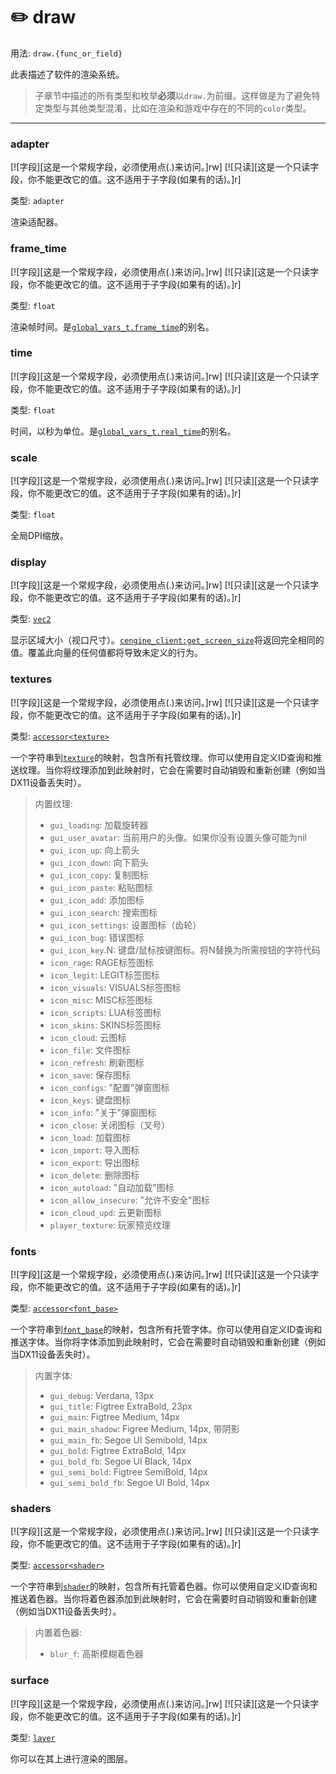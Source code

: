 # ✏️ draw

用法: `draw.{func_or_field}`

此表描述了软件的渲染系统。

> 子章节中描述的所有类型和枚举**必须**以`draw.`为前缀。这样做是为了避免特定类型与其他类型混淆，比如在渲染和游戏中存在的不同的`color`类型。

_________________
### adapter

[![字段][这是一个常规字段，必须使用点(.)来访问。]rw]
[![只读][这是一个只读字段，你不能更改它的值。这不适用于子字段(如果有的话)。]r]

类型: `adapter`

渲染适配器。

### frame_time

[![字段][这是一个常规字段，必须使用点(.)来访问。]rw]
[![只读][这是一个只读字段，你不能更改它的值。这不适用于子字段(如果有的话)。]r]

类型: `float`

渲染帧时间。是[`global_vars_t.frame_time`](/api/game/global-vars-t?id=frame_time "类型: float")的别名。

### time

[![字段][这是一个常规字段，必须使用点(.)来访问。]rw]
[![只读][这是一个只读字段，你不能更改它的值。这不适用于子字段(如果有的话)。]r]

类型: `float`

时间，以秒为单位。是[`global_vars_t.real_time`](/api/game/global-vars-t?id=real_time "类型: float")的别名。

### scale

[![字段][这是一个常规字段，必须使用点(.)来访问。]rw]
[![只读][这是一个只读字段，你不能更改它的值。这不适用于子字段(如果有的话)。]r]

类型: `float`

全局DPI缩放。

### display

[![字段][这是一个常规字段，必须使用点(.)来访问。]rw]
[![只读][这是一个只读字段，你不能更改它的值。这不适用于子字段(如果有的话)。]r]

类型: [`vec2`](/api/draw/common-types/vec2 "这是渲染系统中使用的2D向量类型。")

显示区域大小（视口尺寸）。[`cengine_client:get_screen_size`](/api/game/cengine-client?id=get_screen_size "返回客户端窗口屏幕大小。")将返回完全相同的值。覆盖此向量的任何值都将导致未定义的行为。

### textures

[![字段][这是一个常规字段，必须使用点(.)来访问。]rw]
[![只读][这是一个只读字段，你不能更改它的值。这不适用于子字段(如果有的话)。]r]

类型: [`accessor<texture>`](/api/draw/common-types/accessor "这种类型代表了一种安全访问映射的方式。")

一个字符串到[`texture`](/api/draw/managed/texture "这种类型代表一个纹理对象。")的映射，包含所有托管纹理。你可以使用自定义ID查询和推送纹理。当你将纹理添加到此映射时，它会在需要时自动销毁和重新创建（例如当DX11设备丢失时）。

> 内置纹理:
> * `gui_loading`: 加载旋转器
> * `gui_user_avatar`: 当前用户的头像。如果你没有设置头像可能为nil
> * `gui_icon_up`: 向上箭头
> * `gui_icon_down`: 向下箭头
> * `gui_icon_copy`: 复制图标
> * `gui_icon_paste`: 粘贴图标
> * `gui_icon_add`: 添加图标
> * `gui_icon_search`: 搜索图标
> * `gui_icon_settings`: 设置图标（齿轮）
> * `gui_icon_bug`: 错误图标
> * `gui_icon_key`.N: 键盘/鼠标按键图标。将N替换为所需按钮的字符代码
> * `icon_rage`: RAGE标签图标
> * `icon_legit`: LEGIT标签图标
> * `icon_visuals`: VISUALS标签图标
> * `icon_misc`: MISC标签图标
> * `icon_scripts`: LUA标签图标
> * `icon_skins`: SKINS标签图标
> * `icon_cloud`: 云图标
> * `icon_file`: 文件图标
> * `icon_refresh`: 刷新图标
> * `icon_save`: 保存图标
> * `icon_configs`: "配置"弹窗图标
> * `icon_keys`: 键盘图标
> * `icon_info`: "关于"弹窗图标
> * `icon_close`: 关闭图标（叉号）
> * `icon_load`: 加载图标
> * `icon_import`: 导入图标
> * `icon_export`: 导出图标
> * `icon_delete`: 删除图标
> * `icon_autoload`: "自动加载"图标
> * `icon_allow_insecure`: "允许不安全"图标
> * `icon_cloud_upd`: 云更新图标
> * `player_texture`: 玩家预览纹理

### fonts

[![字段][这是一个常规字段，必须使用点(.)来访问。]rw]
[![只读][这是一个只读字段，你不能更改它的值。这不适用于子字段(如果有的话)。]r]

类型: [`accessor<font_base>`](/api/draw/common-types/accessor "这种类型代表了一种安全访问映射的方式。")

一个字符串到[`font_base`](/api/draw/managed/font-base "这种类型代表字体类型的基类。你不能创建此类型的实例。请使用子类型。")的映射，包含所有托管字体。你可以使用自定义ID查询和推送字体。当你将字体添加到此映射时，它会在需要时自动销毁和重新创建（例如当DX11设备丢失时）。

> 内置字体:
> * `gui_debug`: Verdana, 13px
> * `gui_title`: Figtree ExtraBold, 23px
> * `gui_main`: Figtree Medium, 14px
> * `gui_main_shadow`: Figree Medium, 14px, 带阴影
> * `gui_main_fb`: Segoe UI Semibold, 14px
> * `gui_bold`: Figtree ExtraBold, 14px
> * `gui_bold_fb`: Segoe UI Black, 14px
> * `gui_semi_bold`: Figtree SemiBold, 14px
> * `gui_semi_bold_fb`: Segoe UI Bold, 14px

### shaders

[![字段][这是一个常规字段，必须使用点(.)来访问。]rw]
[![只读][这是一个只读字段，你不能更改它的值。这不适用于子字段(如果有的话)。]r]

类型: [`accessor<shader>`](/api/draw/common-types/accessor "这种类型代表了一种安全访问映射的方式。")

一个字符串到[`shader`](/api/draw/managed/shader "这种类型代表一个着色器。HLSL文档")的映射，包含所有托管着色器。你可以使用自定义ID查询和推送着色器。当你将着色器添加到此映射时，它会在需要时自动销毁和重新创建（例如当DX11设备丢失时）。

> 内置着色器:
> * `blur_f`: 高斯模糊着色器

### surface

[![字段][这是一个常规字段，必须使用点(.)来访问。]rw]
[![只读][这是一个只读字段，你不能更改它的值。这不适用于子字段(如果有的话)。]r]

类型: [`layer`](/api/draw/layer "图层是用于存储渲染命令以及顶点和索引数据的类型。这是推送形状和控制渲染状态的唯一方式。")

你可以在其上进行渲染的图层。
